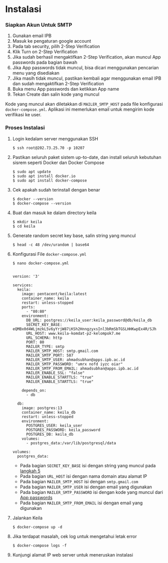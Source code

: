 # Instalasi

### Siapkan Akun Untuk SMTP
1.  Gunakan email IPB
2.  Masuk ke pengaturan google account
3.  Pada tab security, pilih 2-Step Verification
4.  Klik Turn on 2-Step Verification
5.  Jika sudah berhasil mengaktifkan 2-Step Verification, akan muncul App passwords pada bagian bawah
6.  Jika App passwords tidak muncul, bisa dicari menggunakan pencarian menu yang disediakan
7.  Jika masih tidak muncul, pastikan kembali agar menggunakan email IPB dan sudah mengaktifkan 2-Step Verification
8.  Buka menu App passwords dan ketikkan App name
9.  Tekan Create dan salin kode yang muncul

Kode yang muncul akan diletakkan di `MAILER_SMTP_HOST` pada file konfigurasi `docker-compose.yml`. Aplikasi ini memerlukan email untuk mengirim kode verifikasi ke user.

### Proses Instalasi

1.  Login kedalam server menggunakan SSH
    ```
    $ ssh root@202.73.25.70 -p 10207
    ```

2.  Pastikan seluruh paket sistem up-to-date, dan install seluruh kebutuhan sisrem seperti Docker dan Docker Compose
    ```
    $ sudo apt update
    $ sudo apt install docker.io
    $ sudo apt install docker-compose
    ```

3.  Cek apakah sudah terinstall dengan benar
    ```
    $ docker --version
    $ docker-compose --version
    ```

4.  Buat dan masuk ke dalam directory keila
    ```
    $ mkdir keila
    $ cd keila
    ```

5.  <span id="langkah5">Generate random secret key base, salin string yang muncul</span>
    ```
    $ head -c 48 /dev/urandom | base64
    ```

6. Konfigurasi File `docker-compose.yml`
    ```
    $ nano docker-compose.yml


    version: '3'

    services:
      keila:
        image: pentacent/keila:latest
        container_name: keila
        restart: unless-stopped
        ports:
          - "80:80"
        environment:
          DB_URL: postgres://keila_user:keila_password@db/keila_db
          SECRET_KEY_BASE: eQMBx0d4WLjmzkL5v6yYrjW87iKSh2HnngzyxsInl3bRmSbTGSLHHKwpEx4R/SJh
          URL_HOST: www.keila-komdat-p2-kelompok7.me
          URL_SCHEMA: http
          PORT: 80
          MAILER_TYPE: smtp
          MAILER_SMTP_HOST: smtp.gmail.com
          MAILER_SMTP_PORT: 587
          MAILER_SMTP_USER: ahmadsubhan@apps.ipb.ac.id
          MAILER_SMTP_PASSWORD: "umrx nofd iyzc oiar"
          MAILER_SMTP_FROM_EMAIL: ahmadsubhan@apps.ipb.ac.id
          MAILER_ENABLE_SSL: "false"
          MAILER_ENABLE_STARTTLS: "true"
          MAILER_ENABLE_STARTTLS: "true"

        depends_on:
          - db

      db:
        image: postgres:13
        container_name: keila_db
        restart: unless-stopped
        environment:
          POSTGRES_USER: keila_user
          POSTGRES_PASSWORD: keila_password
          POSTGRES_DB: keila_db
        volumes:
          - postgres_data:/var/lib/postgresql/data

    volumes:
      postgres_data:
    ```
    - Pada bagian `SECRET_KEY_BASE` isi dengan string yang muncul pada [langkah 5](#langkah5)
    - Pada bagian `URL_HOST` isi dengan nama domain atau alamat IP
    - Pada bagian `MAILER_SMTP_HOST` isi dengan `smtp.gmail.com`
    - Pada bagian `MAILER_SMTP_USER` isi dengan email yang digunakan
    - Pada bagian `MAILER_SMTP_PASSWORD` isi dengan kode yang muncul dari [App passwords](#siapkan-akun-untuk-SMTP)
    - Pada bagian `MAILER_SMTP_FROM_EMAIL` isi dengan email yang digunakan

7.  Jalankan Keila
    ```
    $ docker-compose up -d
    ```

8.  Jika terdapat masalah, cek log untuk mengetahui letak error
    ```
    $ docker-compose logs -f
    ```

9. Kunjungi alamat IP web server untuk meneruskan instalasi
